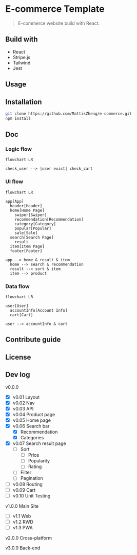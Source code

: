 # E-commerce Template

> E-commerce website build with React.

## Build with

- React
- Stripe.js
- Tailwind
- Jest

## Usage

## Installation

```bash
git clone https://github.com/MattisZheng/e-commerce.git
npm install
```

## Doc

### Logic flow

```mermaid
flowchart LR

check_user --> |user exist| check_cart
```

### UI flow

```mermaid
flowchart LR

app[App]
  header[Header]
  home[Home Page]
    swiper[Swiper]
    recommendation[Recommendation]
    category[Category]
    popular[Popular]
    sale[Sale]
  search[Search Page]
    result
  item[Item Page]
  footer[Footer]

app --> home & result & item
  home --> search & recommendation
  result --> sort & item
  item --> product
```

### Data flow

```mermaid
flowchart LR

user[User]
  accountInfo[Account Info]
  cart[Cart]

user --> accountInfo & cart
```

## Contribute guide

## License

## Dev log

v0.0.0

- [x] v0.01 Layout
- [x] v0.02 Nav
- [x] v0.03 API
- [x] v0.04 Product page
- [x] v0.05 Home page
- [x] v0.06 Search bar
  - [x] Recommendation
  - [x] Categories
- [x] v0.07 Search result page
  - [ ] Sort
    - [ ] Price
    - [ ] Popularity
    - [ ] Rating
  - [ ] Filter
  - [ ] Pagination
- [ ] v0.08 Routing
- [ ] v0.09 Cart
- [ ] v0.10 Unit Testing

v1.0.0 Main Site

- [ ] v1.1 Web
- [ ] v1.2 RWD
- [ ] v1.3 PWA

v2.0.0 Cross-platform

v3.0.0 Back-end
